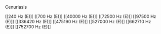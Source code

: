Cenuriasis

[[240 Hz (E)]]
[[700 Hz (E)]]
[[40000 Hz (E)]]
[[72500 Hz (E)]]
[[97500 Hz (E)]]
[[336420 Hz (E)]]
[[475190 Hz (E)]]
[[527000 Hz (E)]]
[[662710 Hz (E)]]
[[752700 Hz (E)]]
